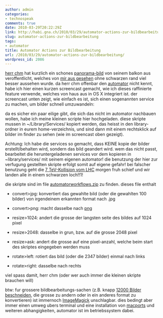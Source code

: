 ```yaml
---
author: admin
categories:
- technospeak
comments: true
date: 2010-03-29T20:22:29Z
link: http://habi.gna.ch/2010/03/29/automator-actions-zur-bildbearbeitung/
slug: automator-actions-zur-bildbearbeitung
tags:
- automator
title: Automator Actions zur Bildbearbeitung
url: /2010/03/29/automator-actions-zur-bildbearbeitung/
wordpress_id: 2086
---
```


[herr chm](http://bloxxs.ch/) hat kurzlich ein schones [panorama-bild](http://www.flickr.com/photos/macronix/4466763332/) von seinem balkon aus veroffentlicht, welches von [mir aus gesehen](http://www.flickr.com/photos/macronix/4466763332/comment72157623588015725/) ohne schwarzen rand viel besser aussehen wurde. da herr chm offenbar den [automator](http://www.macosxautomation.com/automator/) nicht kennt, habe ich hier einen kurzen screencast gemacht, wie ich dieses raffinierte feature verwende, welches von haus aus in OS X integriert ist. der screencast unten zeigt, wie einfach es ist, sich einen sogenannten service zu machen, um bilder schnell umzuwandeln:


  
  
  
  
  
  
  
  
  



da es sicher ein paar eilige gibt, die sich das nicht im automator nachbauen wollen, habe ich meine kleinen scripte hier hochgeladen. diese skripte mussen in ~/Library/Services/ kopiert werden, das heisst in den library-ordner in eurem home-verzeichnis, und sind dann mit einem rechtsklick auf bilder im finder zu sehen (wie im screencast oben gezeigt).




Achtung: Ich habe die services so gemacht, dass KEINE kopie der bilder erstellt/behalten wird, sondern das bild geandert wird. wem das nicht passt, bearbeitet die heruntergeladenen services vor dem kopieren in ~library/services/ mit seinem eigenen automator! die benutzung der hier zur verfugung gestellten skripte erfolgt somit auf eigene gefahr! bei falscher benutzung geht die [7 TeV-Kollision vom LHC](http://press.web.cern.ch/press/PressReleases/Releases2010/PR06.10E.html) morgen fruh schief und wir landen alle in einem schwarzen loch!!1!




die skripte sind im file [automatorworkflows.zip](http://habi.gna.ch/wp-content/uploads/automatorworkflows.zip) zu finden. dieses file enthalt  






  
  * convert>jpg: konvertiert das gewahlte bild (oder die gewahlten 100 bilder) von irgendeinem erkannten format nach .jpg  



  
  * convert>png: macht dasselbe nach [png](http://en.wikipedia.org/wiki/Portable_Network_Graphics)


  
  * resize>1024: andert die grosse der langsten seite des bildes auf 1024 pixel


  
  * resize>2048: dasselbe in grun, bzw. auf die grosse 2048 pixel


  
  * resize>ask: andert die grosse auf eine pixel-anzahl, welche beim start des skriptes eingegeben werden muss


  
  * rotate>left: rotiert das bild (oder die 2347 bilder) einmal nach links


  
  * rotate>right: dasselbe nach rechts




viel spass damit, herr chm (oder wer auch immer die kleinen skripte brauchen will)




btw: fur grossere bildbearbeitungs-sachen (z.B. knapp [12000 Bilder beschneiden](http://identi.ca/notice/18168031), die grosse zu andern oder in ein anderes format zu konvertieren) ist immernoch [ImageMagick](http://www.imagemagick.org/) unschlagbar. dies bedingt aber immer einen umweg ubers terminal und eine installation von [macports](http://www.macports.org/) und weiteren abhangigkeiten, automator ist im betriebssystem dabei.  





